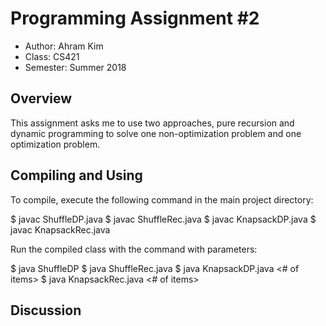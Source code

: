 # Programming Assignment #2

* Author: Ahram Kim
* Class: CS421
* Semester: Summer 2018

## Overview

This assignment asks me to use two approaches, pure recursion and dynamic programming
to solve one non-optimization problem and one optimization problem.

## Compiling and Using

To compile, execute the following command in the main project directory:

$ javac ShuffleDP.java
$ javac ShuffleRec.java
$ javac KnapsackDP.java
$ javac KnapsackRec.java

Run the compiled class with the command with parameters:

$ java ShuffleDP <String X> <String Y> <String Z>
$ java ShuffleRec.java <String X> <String Y> <String Z>
$ java KnapsackDP.java <# of items> <max Weight> <weight File> <value File>
$ java KnapsackRec.java <# of items> <max Weight> <weight File> <value File>

## Discussion


